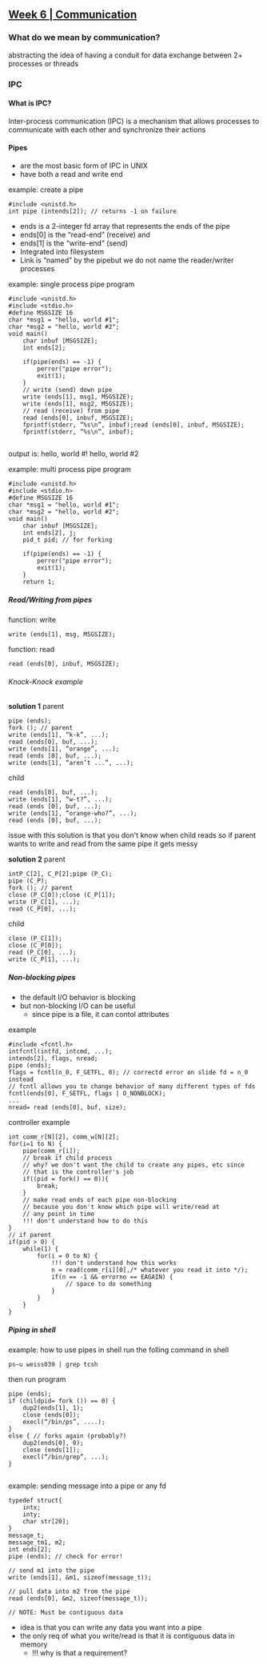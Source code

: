 ## [Week 6 | Communication](Week6.md)
### What do we mean by communication? 
abstracting the idea of having a conduit for data exchange between 2+ processes or threads

### IPC
#### What is IPC?
Inter-process communication (IPC) is a mechanism that allows processes to 
communicate with each other and synchronize their actions

#### Pipes
- are the most basic form of IPC in UNIX
- have both a read and write end

example: create a pipe

```
#include <unistd.h>
int pipe (intends[2]); // returns -1 on failure
```
- ends is a 2-integer fd array that represents the ends of the pipe 
- ends[0] is the “read-end” (receive) and
- ends[1] is the “write-end” (send)
- Integrated into filesystem
- Link is “named” by the pipebut we do not name the reader/writer processes

example: single process pipe program
```
#include <unistd.h>
#include <stdio.h>
#define MSGSIZE 16
char *msg1 = "hello, world #1";
char *msg2 = "hello, world #2";
void main() 
    char inbuf [MSGSIZE];
    int ends[2];

    if(pipe(ends) == -1) {
        perror("pipe error");
        exit(1);
    }
    // write (send) down pipe
    write (ends[1], msg1, MSGSIZE);
    write (ends[1], msg2, MSGSIZE);
    // read (receive) from pipe
    read (ends[0], inbuf, MSGSIZE);
    fprintf(stderr, “%s\n”, inbuf);read (ends[0], inbuf, MSGSIZE);
    fprintf(stderr, “%s\n”, inbuf);
    
```
output is: 
    hello, world #!
    hello, world #2

example: multi process pipe program
```
#include <unistd.h>
#include <stdio.h>
#define MSGSIZE 16
char *msg1 = "hello, world #1";
char *msg2 = "hello, world #2";
void main() 
    char inbuf [MSGSIZE];
    int ends[2], j;
    pid_t pid; // for forking

    if(pipe(ends) == -1) {
        perror("pipe error");
        exit(1);
    }
    return 1;
```
##### Read/Writing from pipes
function: write
```
write (ends[1], msg, MSGSIZE);
```
function: read
```
read (ends[0], inbuf, MSGSIZE);
```
###### Knock-Knock example
**solution 1**
parent
```
pipe (ends);
fork (); // parent
write (ends[1], “k-k”, ...);
read (ends[0], buf, ...);
write (ends[1], “orange”, ...);
read (ends [0], buf, ...);
write (ends[1], “aren’t ...”, ...);
```
child
```
read (ends[0], buf, ...);
write (ends[1], “w-t?”, ...);
read (ends [0], buf, ...);
write (ends[1], “orange-who?”, ...);
read (ends [0], buf, ...);
```
issue with this solution is that you don't know when child reads so if parent wants to write and read from the same pipe it gets messy

**solution 2**
parent
```
intP_C[2], C_P[2];pipe (P_C);
pipe (C_P);
fork (); // parent
close (P_C[0]);close (C_P[1]);
write (P_C[1], ...);
read (C_P[0], ...);
```
child
```
close (P_C[1]);
close (C_P[0]);
read (P_C[0], ...);
write (C_P[1], ...);
```
##### Non-blocking pipes
- the default I/O behavior is blocking
- but non-blocking I/O can be useful
  - since pipe is a file, it can contol attributes

example
```
#include <fcntl.h>
intfcntl(intfd, intcmd, ...);
intends[2], flags, nread;
pipe (ends);
flags = fcntl(n_0, F_GETFL, 0); // correctd error on slide fd = n_0 instead
// fcntl allows you to change behavior of many different types of fds
fcntl(ends[0], F_SETFL, flags | O_NONBLOCK); 
...
nread= read (ends[0], buf, size);

```

controller example
```
int comm_r[N][2], comm_w[N][2];
for(i=1 to N) {
    pipe(comm_r[i]);
    // break if child process
    // why? we don't want the child to create any pipes, etc since
    // that is the controller's job
    if((pid = fork() == 0)){
        break;
    }
    // make read ends of each pipe non-blocking
    // because you don't know which pipe will write/read at
    // any point in time
    !!! don't understand how to do this
}
// if parent
if(pid > 0) {
    while(1) {
        for(i = 0 to N) {
            !!! don't understand how this works
            n = read(comm_r[i][0],/* whatever you read it into */);
            if(n == -1 && errorno == EAGAIN) {
                // space to do something
            }
        }
    }
}

```

##### Piping in shell

example: how to use pipes in shell
run the folling command in shell

`ps–u weiss039 | grep tcsh`

then run program
```
pipe (ends);
if (childpid= fork ()) == 0) {
    dup2(ends[1], 1);
    close (ends[0]);
    execl(“/bin/ps”, ....);
}
else { // forks again (probably?)
    dup2(ends[0], 0);
    close (ends[1]);
    execl(“/bin/grep”, ...);
}


```
example: sending message into a pipe or any fd

```
typedef struct{
    intx;
    inty;
    char str[20];
} 
message_t;
message_tm1, m2;
int ends[2];
pipe (ends); // check for error!

// send m1 into the pipe
write (ends[1], &m1, sizeof(message_t));

// pull data into m2 from the pipe
read (ends[0], &m2, sizeof(message_t));

// NOTE: Must be contiguous data
```
- idea is that you can write any data you want into a pipe
- the only req of what you write/read is that it is contiguous data in memory
  - !!! why is that a requirement?


